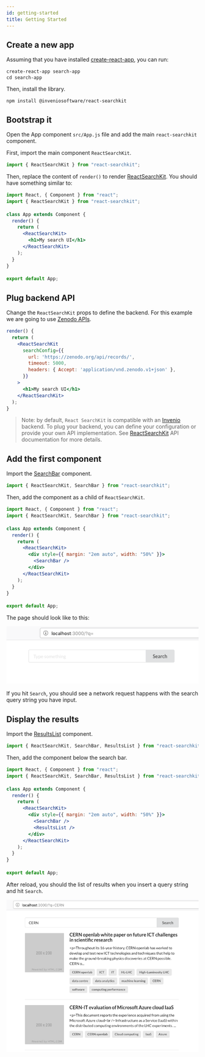 ```yaml
---
id: getting-started
title: Getting Started
---
```


## Create a new app

Assuming that you have installed [create-react-app](https://github.com/facebook/create-react-app), you can run:

```console
create-react-app search-app
cd search-app
```

Then, install the library.

```console
npm install @inveniosoftware/react-searchkit
```

## Bootstrap it

Open the App component `src/App.js` file and add the main `react-searchkit` component.

First, import the main component `ReactSearchKit`.
```jsx
import { ReactSearchKit } from "react-searchkit";
```

Then, replace the content of `render()` to render [ReactSearchKit](components/react_search_kit.md). You should have something similar to:

```jsx
import React, { Component } from "react";
import { ReactSearchKit } from "react-searchkit";

class App extends Component {
  render() {
    return (
      <ReactSearchKit>
        <h1>My search UI</h1>
      </ReactSearchKit>
    );
  }
}

export default App;
```

## Plug backend API

Change the `ReactSearchKit` props to define the backend. For this example we are going to use [Zenodo APIs](https://zenodo.org).

```jsx
render() {
  return (
    <ReactSearchKit
      searchConfig={{
        url: 'https://zenodo.org/api/records/',
        timeout: 5000,
        headers: { Accept: 'application/vnd.zenodo.v1+json' },
      }}
    >
      <h1>My search UI</h1>
    </ReactSearchKit>
  );
}
```

> Note: by default, `React SearchKit` is compatible with an [Invenio](https://inveniosoftware.org) backend. To plug your backend, you can define your configuration or provide your own API implementation. See [ReactSearchKit](components/react_search_kit.md) API documentation for more details.

## Add the first component

Import the [SearchBar](components/search_bar.md) component.

```jsx
import { ReactSearchKit, SearchBar } from "react-searchkit";
```

Then, add the component as a child of `ReactSearchKit`.

```jsx
import React, { Component } from "react";
import { ReactSearchKit, SearchBar } from "react-searchkit";

class App extends Component {
  render() {
    return (
      <ReactSearchKit>
        <div style={{ margin: "2em auto", width: "50%" }}>
          <SearchBar />
        </div>
      </ReactSearchKit>
    );
  }
}

export default App;
```

The page should look like to this:

![Screenshot showing search bar component](assets/getting_started_search.png)

If you hit `Search`, you should see a network request happens with the search query string you have input.

## Display the results

Import the [ResultsList](components/results_list.md) component.

```jsx
import { ReactSearchKit, SearchBar, ResultsList } from "react-searchkit";
```

Then, add the component below the search bar.

```jsx
import React, { Component } from "react";
import { ReactSearchKit, SearchBar, ResultsList } from "react-searchkit";

class App extends Component {
  render() {
    return (
      <ReactSearchKit>
        <div style={{ margin: "2em auto", width: "50%" }}>
          <SearchBar />
          <ResultsList />
        </div>
      </ReactSearchKit>
    );
  }
}

export default App;
```

After reload, you should the list of results when you insert a query string and hit `Search`.

![Screenshot showing results list component](assets/getting_started_resultslist.png)
